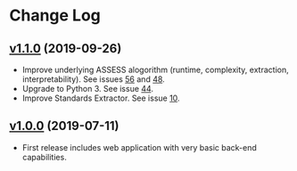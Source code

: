 # Change Log

## [v1.1.0](https://github.com/chrismattmann/T-ENTacle/tree/v1.1.0) (2019-09-26)
- Improve underlying ASSESS alogorithm (runtime, complexity, extraction, interpretability). See issues [56](https://github.com/nasa-jpl/ASSESS/issues/56) and [48](https://github.com/nasa-jpl/ASSESS/issues/48).
- Upgrade to Python 3. See issue [44](https://github.com/nasa-jpl/ASSESS/issues/44).
- Improve Standards Extractor. See issue [10](https://github.com/nasa-jpl/ASSESS/issues/10).

## [v1.0.0](https://github.com/chrismattmann/T-ENTacle/tree/v1.0.0) (2019-07-11)
- First release includes web application with very basic back-end capabilities.
